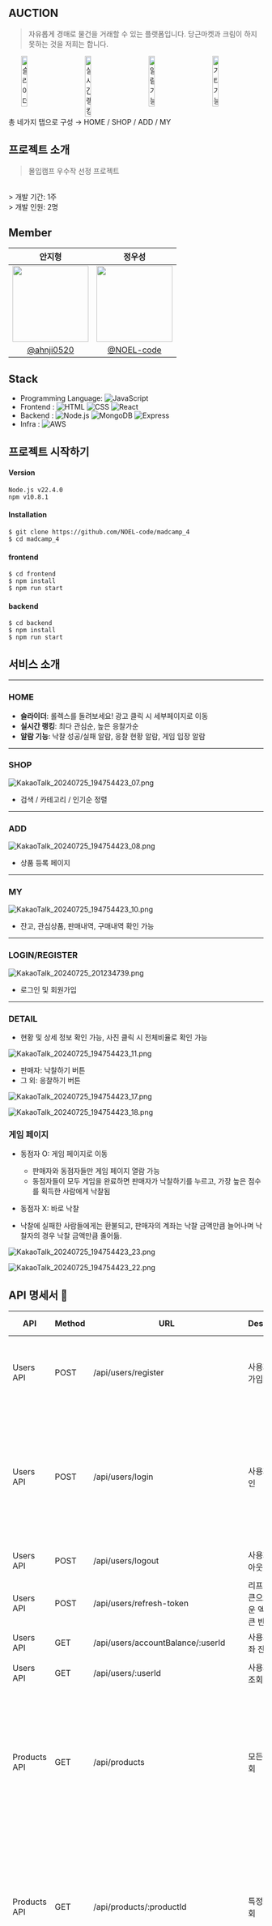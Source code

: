 ## AUCTION

> 자유롭게 경매로 물건을 거래할 수 있는 플랫폼입니다. 당근마켓과 크림이 하지 못하는 것을 저희는 합니다.




<div style="display: flex; justify-content: space-around;">
  <img src="https://github.com/user-attachments/assets/221c0a63-7bd9-4caf-8942-3b8fcf525d07" alt="슬라이더" width="15%">
  <img src="https://github.com/user-attachments/assets/20b28eba-9862-4177-b0d9-38cdab551a7d" alt="실시간 랭킹" width="15%">
  <img src="https://github.com/user-attachments/assets/762c221e-b1f9-4509-9c52-d80d8d1ba70f" alt="알람 기능" width="15%">
  <img src="https://github.com/user-attachments/assets/233db2d2-ba48-479b-b2b4-101c7078bc21" alt="기타 기능" width="15%">
</div>
총 네가지 탭으로 구성 → HOME / SHOP / ADD / MY

## 프로젝트 소개

> 몰입캠프 우수작 선정 프로젝트
<br/>
> 개발 기간: 1주
<br/>
> 개발 인원: 2명

## Member
|                                  안지형                                  |                                     정우성                                     |
|:-----------------------------------------------------------------------:|:-------------------------------------------------------------------------:|
| <img src = "https://avatars.githubusercontent.com/ahnji0520" width=150px> | <img src = "https://avatars.githubusercontent.com/NOEL-code" width=150px> |
|                [@ahnji0520](https://github.com/ahnji0520)                |                [@NOEL-code](https://github.com/NOEL-code)                 |

## Stack

- Programming Language: ![JavaScript](https://img.shields.io/badge/-JavaScript-F7DF1E?style=flat&logo=JavaScript&logoColor=white)
- Frontend : ![HTML](https://img.shields.io/badge/-HTML5-E34F26?style=flat&logo=HTML5&logoColor=white) ![CSS](https://img.shields.io/badge/-CSS-1572B6?style=flat&logo=CSS3&logoColor=white) ![React](https://img.shields.io/badge/-React-61DAFB?style=flat&logo=React&logoColor=white)
- Backend : ![Node.js](https://img.shields.io/badge/-Node.js-339933?style=flat&logo=Node.js&logoColor=white) ![MongoDB](https://img.shields.io/badge/-MongoDB-47A248?style=flat&logo=MongoDB&logoColor=white) ![Express](https://img.shields.io/badge/-Express-000000?style=flat&logo=Express&logoColor=white) 
- Infra : ![AWS](https://img.shields.io/badge/-AWS-232F3E?style=flat&logo=Amazon%20AWS&logoColor=white)

## 프로젝트 시작하기

#### Version

```
Node.js v22.4.0
npm v10.8.1
```

#### Installation
```
$ git clone https://github.com/NOEL-code/madcamp_4
$ cd madcamp_4
```

#### frontend

```
$ cd frontend
$ npm install
$ npm run start
```

#### backend

```
$ cd backend
$ npm install
$ npm run start
```

## 서비스 소개

---

### HOME



- **슬라이더**: 롤렉스를 돌려보세요! 광고 클릭 시 세부페이지로 이동
- **실시간 랭킹**: 최다 관심순, 높은 응찰가순
- **알람 기능**: 낙찰 성공/실패 알람, 응찰 현황 알람, 게임 입장 알람

---

### SHOP

![KakaoTalk_20240725_194754423_07.png](https://prod-files-secure.s3.us-west-2.amazonaws.com/f6cb388f-3934-47d6-9928-26d2e10eb0fc/5d8e9f83-51c8-448e-be0c-28c0dd3a9af2/KakaoTalk_20240725_194754423_07.png)

- 검색 / 카테고리 / 인기순 정렬

---

### ADD

![KakaoTalk_20240725_194754423_08.png](https://prod-files-secure.s3.us-west-2.amazonaws.com/f6cb388f-3934-47d6-9928-26d2e10eb0fc/31263939-ff89-4c89-b21a-bcc4d214ab37/KakaoTalk_20240725_194754423_08.png)

- 상품 등록 페이지

---

### MY

![KakaoTalk_20240725_194754423_10.png](https://prod-files-secure.s3.us-west-2.amazonaws.com/f6cb388f-3934-47d6-9928-26d2e10eb0fc/5e5d6ead-f3e2-4ae9-96af-dc0814aef09a/KakaoTalk_20240725_194754423_10.png)

- 잔고, 관심상품, 판매내역, 구매내역 확인 가능

---

### LOGIN/REGISTER

![KakaoTalk_20240725_201234739.png](https://prod-files-secure.s3.us-west-2.amazonaws.com/f6cb388f-3934-47d6-9928-26d2e10eb0fc/bb8c1562-f57e-455e-84b9-22fe3086a553/KakaoTalk_20240725_201234739.png)

- 로그인 및 회원가입

---

### DETAIL

- 현황 및 상세 정보 확인 가능, 사진 클릭 시 전체비율로 확인 가능

![KakaoTalk_20240725_194754423_11.png](https://prod-files-secure.s3.us-west-2.amazonaws.com/f6cb388f-3934-47d6-9928-26d2e10eb0fc/722f3343-1bf0-4801-982d-0d15413eaa1f/KakaoTalk_20240725_194754423_11.png)

- 판매자: 낙찰하기 버튼
- 그 외: 응찰하기 버튼 

![KakaoTalk_20240725_194754423_17.png](https://prod-files-secure.s3.us-west-2.amazonaws.com/f6cb388f-3934-47d6-9928-26d2e10eb0fc/21c39e38-2acb-4237-986c-5a2161af9da3/KakaoTalk_20240725_194754423_17.png)

![KakaoTalk_20240725_194754423_18.png](https://prod-files-secure.s3.us-west-2.amazonaws.com/f6cb388f-3934-47d6-9928-26d2e10eb0fc/838a9457-e8ad-49d1-96e2-8f6202baa4da/KakaoTalk_20240725_194754423_18.png)

### 게임 페이지

- 동점자 O: 게임 페이지로 이동
  - 판매자와 동점자들만 게임 페이지 열람 가능
  - 동점자들이 모두 게임을 완료하면 판매자가 낙찰하기를 누르고, 가장 높은 점수를 획득한 사람에게 낙찰됨

- 동점자 X: 바로 낙찰

- 낙찰에 실패한 사람들에게는 환불되고, 판매자의 계좌는 낙찰 금액만큼 늘어나며 낙찰자의 경우 낙찰 금액만큼 줄어듦.

![KakaoTalk_20240725_194754423_23.png](https://prod-files-secure.s3.us-west-2.amazonaws.com/f6cb388f-3934-47d6-9928-26d2e10eb0fc/5bbe9231-a73c-4d08-8e83-e013d7ed134a/KakaoTalk_20240725_194754423_23.png)

![KakaoTalk_20240725_194754423_22.png](https://prod-files-secure.s3.us-west-2.amazonaws.com/f6cb388f-3934-47d6-9928-26d2e10eb0fc/b0116883-be74-4449-be12-ed9e357035e4/KakaoTalk_20240725_194754423_22.png)

## API 명세서 📄

| API | Method | URL | Description | Request Header | Request Body | Response | Error |
|---|---|---|---|---|---|---|---|
| Users API | POST | /api/users/register | 사용자 회원가입 | - | {"userEmail": "string", "userPassword": "string", "name": "string", "phoneNumber": "string"} | {"accessToken": "string", "refreshToken": "string"} | 400 Bad Request, 500 Internal Server Error |
| Users API | POST | /api/users/login | 사용자 로그인 | - | {"userEmail": "string", "userPassword": "string"} | {"accessToken": "string", "refreshToken": "string", "resUser": {"id": "string", "phoneNumber": "string", "name": "string", "balance": "number", "favorites": "array"}} | 401 Unauthorized, 403 Forbidden, 500 Internal Server Error |
| Users API | POST | /api/users/logout | 사용자 로그아웃 | Authorization: Bearer <accessToken> | - | {"message": "Logged out successfully"} | 500 Internal Server Error |
| Users API | POST | /api/users/refresh-token | 리프레시 토큰으로 새로운 엑세스 토큰 반환 | - | {"refreshToken": "string"} | {"accessToken": "string"} | 401 Unauthorized, 403 Forbidden |
| Users API | GET | /api/users/accountBalance/:userId | 사용자의 계좌 잔고 조회 | Authorization: Bearer <accessToken> | - | {"balance": "number"} | 500 Internal Server Error |
| Users API | GET | /api/users/:userId | 사용자 정보 조회 | - | - | {"id": "string", "userName": "string"} | 500 Internal Server Error |
| Products API | GET | /api/products | 모든 상품 조회 | - | - | [{"productId": "string", "productName": "string", "price": "number", "description": "string", "dueDate": "date", "userId": "string", "category": "string", "productPhotos": ["string"]}] | 500 Internal Server Error |
| Products API | GET | /api/products/:productId | 특정 상품 조회 | - | - | {"productId": "string", "productName": "string", "price": "number", "description": "string", "dueDate": "date", "userId": "string", "category": "string", "productPhotos": ["string"]} | 500 Internal Server Error |
| Products API | GET | /api/products/user/:userId | 유저가 올린 상품 리스트 조회 | - | - | [{"productId": "string", "productName": "string", "price": "number", "description": "string", "dueDate": "date", "userId": "string", "category": "string", "productPhotos": ["string"]}] | 500 Internal Server Error |
| Products API | GET | /api/products/likedProductList/:userId | 유저가 좋아요를 누른 상품 리스트 조회 | - | - | [{"productId": "string", "productName": "string", "price": "string", "description": "string", "dueDate": "date", "userId": "string", "category": "string", "productPhotos": ["string"]}] | 500 Internal Server Error |
| Products API | POST | /api/products | 상품 저장 | Authorization: Bearer <accessToken> | {"productName": "string", "price": "number", "description": "string", "dueDate": "date", "userId": "string", "category": "string", "productPhotos": ["string"]} | {"message": "Product saved successfully"} | 500 Internal Server Error |
| Products API | PUT | /api/products/:productId | 상품 수정 | Authorization: Bearer <accessToken> | {"productName": "string", "price": "number", "description": "string", "dueDate": "date", "userId": "string", "category": "string", "productPhotos": ["string"]} | {"message": "Product updated successfully"} | 500 Internal Server Error |
| Products API | DELETE | /api/products/:productId | 상품 삭제 | Authorization: | - | {"message": "Product deleted successfully"} | 500 Internal Server Error |
| Products API | GET | /api/products/successBid/user/:userId | 유저가 낙찰받은 상품 리스트 조회 | - | - | [{"productId": "string", "productName": "string", "price": "number", "description": "string", "dueDate": "date", "userId": "string", "category": "string", "productPhotos": ["string"]}] | 500 Internal Server Error |
| Bids API | POST | /api/bid/:productId | 입찰하기 | Authorization: Bearer <accessToken> | {"bidderId": "string", "bidAmount": "number"} | {"message": "Bid placed successfully"} | 500 Internal Server Error |
| Bids API | POST | /api/bid/close/:productId | 낙찰하기 | Authorization: Bearer <accessToken> | {"userId": "string"} | {"message": "Bid closed successfully"} | 500 Internal Server Error |
| Bids API | PUT | /api/bid/sameScore/:productId | 같은 가격으로 낙찰 | Authorization: Bearer <accessToken> | - | {"message": "Bid updated successfully"} | 500 Internal Server Error |
| Bids API | GET | /api/bid/game/:productId | 게임 정보 가져오기 | Authorization: Bearer <accessToken> | - | {"game": {...}} | 500 Internal Server Error |
| Bids API | POST | /api/bid/create/game | 게임 만들기 | Authorization: Bearer <accessToken> | {"productId": "string", "users": [{"userId": "string", "score": "number", "isComplete": "boolean"}]} | {"message": "Game created successfully"} | 500 Internal Server Error |
| Bids API | PUT | /api/bid/update/score | 게임 점수 업데이트 하기 | Authorization: Bearer <accessToken> | {"productId": "string", "userId": "string", "score": "number"} | {"message": "Score updated successfully"} | 500 Internal Server Error |
| Bids API | POST | /api/bid/game/close | 게임 종료 | Authorization: Bearer <accessToken> | {"productId": "string", "winnerId": "string", "loserIds": ["string"], "bidAmount": "number"} | {"message": "Game closed successfully"} | 500 Internal Server Error |
| Likes API | POST | /api/likes/:productId | 좋아요 누르기 | Authorization: Bearer <accessToken> | - | {"message": "Like added successfully"} | 500 Internal Server Error |
| Likes API | DELETE | /api/likes/:productId | 좋아요 취소하기 | Authorization: Bearer <accessToken> | - | {"message": "Like removed successfully"} | 500 Internal Server Error |
| Likes API | GET | /api/likes | 좋아요 목록 조회 | Authorization: Bearer <accessToken> | - | [{"productId": "string", "productName": "string", "price": "number", "description": "string", "dueDate": "date", "userId": "string", "category": "string", "productPhotos": ["string"]}] | 500 Internal Server Error |
| Alarms API | POST | /api/alarms | 알람 저장 | - | {"userId": "string", "title": "string", "content": "string"} | {"message": "Alarm saved successfully"} | 500 Internal Server Error |
| Alarms API | DELETE | /api/alarms/:alarmId | 알람 삭제 | - | - | {"message": "Alarm deleted successfully"} | 500 Internal Server Error |
| Alarms API | GET | /api/alarms/user/:userId | 알람 목록 조회 | - | - | [{"_id": "string", "userId": "string", "title": "string", "content": "string", "createdAt": "date"}] | 500 Internal Server Error |

## 마무리

이렇듯 AUCTION은, 자유로운 경매 거래를 통해 사용자들이 더 나은 거래 경험을 할 수 있도록 도와주는 어플리케이션입니다. 다양한 기능을 통해 경매를 쉽게 관리하고 추적할 수 있어, 사용자에게 더욱 편리한 거래 환경을 제공합니다. 경매의 재미와 긴장감을 느끼며 새로운 거래 방식을 경험해보세요!
